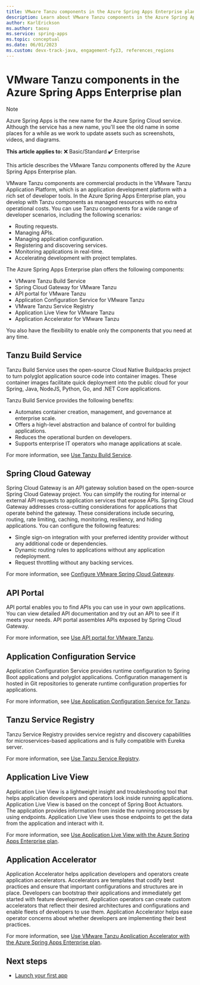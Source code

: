 ```yaml
---
title: VMware Tanzu components in the Azure Spring Apps Enterprise plan
description: Learn about VMware Tanzu components in the Azure Spring Apps Enterprise plan.
author: KarlErickson
ms.author: taoxu
ms.service: spring-apps
ms.topic: conceptual
ms.date: 06/01/2023
ms.custom: devx-track-java, engagement-fy23, references_regions
---
```


# VMware Tanzu components in the Azure Spring Apps Enterprise plan

> [!NOTE]
> Azure Spring Apps is the new name for the Azure Spring Cloud service. Although the service has a new name, you'll see the old name in some places for a while as we work to update assets such as screenshots, videos, and diagrams.

**This article applies to:** ❌ Basic/Standard ✔️ Enterprise

This article describes the VMware Tanzu components offered by the Azure Spring Apps Enterprise plan.

VMware Tanzu components are commercial products in the VMware Tanzu Application Platform, which is an application development platform with a rich set of developer tools. In the Azure Spring Apps Enterprise plan, you develop with Tanzu components as managed resources with no extra operational costs. You can use Tanzu components for a wide range of developer scenarios, including the following scenarios:

- Routing requests.
- Managing APIs.
- Managing application configuration.
- Registering and discovering services.
- Monitoring applications in real-time.
- Accelerating development with project templates.

The Azure Spring Apps Enterprise plan offers the following components:

- VMware Tanzu Build Service
- Spring Cloud Gateway for VMware Tanzu
- API portal for VMware Tanzu
- Application Configuration Service for VMware Tanzu
- VMware Tanzu Service Registry
- Application Live View for VMware Tanzu
- Application Accelerator for VMware Tanzu

You also have the flexibility to enable only the components that you need at any time.

## Tanzu Build Service

Tanzu Build Service uses the open-source Cloud Native Buildpacks project to turn polyglot application source code into container images. These container images facilitate quick deployment into the public cloud for your Spring, Java, NodeJS, Python, Go, and .NET Core applications.

Tanzu Build Service provides the following benefits:

- Automates container creation, management, and governance at enterprise scale.
- Offers a high-level abstraction and balance of control for building applications.
- Reduces the operational burden on developers.
- Supports enterprise IT operators who manage applications at scale.

For more information, see [Use Tanzu Build Service](how-to-enterprise-build-service.md).

## Spring Cloud Gateway

Spring Cloud Gateway is an API gateway solution based on the open-source Spring Cloud Gateway project. You can simplify the routing for internal or external API requests to application services that expose APIs. Spring Cloud Gateway addresses cross-cutting considerations for applications that operate behind the gateway. These considerations include securing, routing, rate limiting, caching, monitoring, resiliency, and hiding applications. You can configure the following features:

- Single sign-on integration with your preferred identity provider without any additional code or dependencies.
- Dynamic routing rules to applications without any application redeployment.
- Request throttling without any backing services.

For more information, see [Configure VMware Spring Cloud Gateway](how-to-configure-enterprise-spring-cloud-gateway.md).

## API Portal

API portal enables you to find APIs you can use in your own applications. You can view detailed API documentation and try out an API to see if it meets your needs. API portal assembles APIs exposed by Spring Cloud Gateway.

For more information, see [Use API portal for VMware Tanzu](how-to-use-enterprise-api-portal.md).

## Application Configuration Service

Application Configuration Service provides runtime configuration to Spring Boot applications and polyglot applications. Configuration management is hosted in Git repositories to generate runtime configuration properties for applications.

For more information, see [Use Application Configuration Service for Tanzu](how-to-enterprise-application-configuration-service.md).

## Tanzu Service Registry

Tanzu Service Registry provides service registry and discovery capabilities for microservices-based applications and is fully compatible with Eureka server.

For more information, see [Use Tanzu Service Registry](how-to-enterprise-service-registry.md).

## Application Live View

Application Live View is a lightweight insight and troubleshooting tool that helps application developers and operators look inside running applications. Application Live View is based on the concept of Spring Boot Actuators. The application provides information from inside the running processes by using endpoints. Application Live View uses those endpoints to get the data from the application and interact with it.

For more information, see [Use Application Live View with the Azure Spring Apps Enterprise plan](how-to-use-application-live-view.md).

## Application Accelerator

Application Accelerator helps application developers and operators create application accelerators. Accelerators are templates that codify best practices and ensure that important configurations and structures are in place. Developers can bootstrap their applications and immediately get started with feature development. Application operators can create custom accelerators that reflect their desired architectures and configurations and enable fleets of developers to use them. Application Accelerator helps ease operator concerns about whether developers are implementing their best practices.

For more information, see [Use VMware Tanzu Application Accelerator with the Azure Spring Apps Enterprise plan](how-to-use-accelerator.md).

## Next steps

- [Launch your first app](./quickstart.md)
